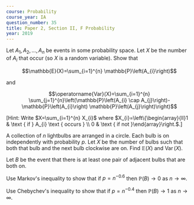 ```yaml
---
course: Probability
course_year: IA
question_number: 35
title: Paper 2, Section II, F Probability
year: 2019
---
```




Let $A_{1}, A_{2}, \ldots, A_{n}$ be events in some probability space. Let $X$ be the number of $A_{i}$ that occur (so $X$ is a random variable). Show that

$$\mathbb{E}(X)=\sum_{i=1}^{n} \mathbb{P}\left(A_{i}\right)$$

and

$$\operatorname{Var}(X)=\sum_{i=1}^{n} \sum_{j=1}^{n}\left(\mathbb{P}\left(A_{i} \cap A_{j}\right)-\mathbb{P}\left(A_{i}\right) \mathbb{P}\left(A_{j}\right)\right)$$

[Hint: Write $X=\sum_{i=1}^{n} X_{i}$ where $X_{i}=\left\{\begin{array}{ll}1 & \text { if } A_{i} \text { occurs } \\ 0 & \text { if not }\end{array}\right.$.]

A collection of $n$ lightbulbs are arranged in a circle. Each bulb is on independently with probability $p$. Let $X$ be the number of bulbs such that both that bulb and the next bulb clockwise are on. Find $\mathbb{E}(X)$ and $\operatorname{Var}(X)$.

Let $B$ be the event that there is at least one pair of adjacent bulbs that are both on.

Use Markov's inequality to show that if $p=n^{-0.6}$ then $\mathbb{P}(B) \rightarrow 0$ as $n \rightarrow \infty$.

Use Chebychev's inequality to show that if $p=n^{-0.4}$ then $\mathbb{P}(B) \rightarrow 1$ as $n \rightarrow \infty$.